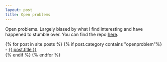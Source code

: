 ```yaml
---
layout: post
title: Open problems
---
```


Open problems. Largely biased by what I find interesting and have happened to stumble over.
You can find the repo [here](https://github.com/act65/open-problems).


<div class="posts">
  {% for post in site.posts %}
    {% if post.category contains "openproblem"%}
      <div>
        - <a href="{{ site.baseurl }}{{ post.url }}">{{ post.title }}</a>
      </div>
    {% endif %}
  {% endfor %}
</div>
